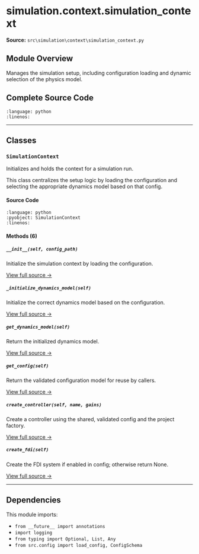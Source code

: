 # simulation.context.simulation_context

**Source:** `src\simulation\context\simulation_context.py`

## Module Overview

Manages the simulation setup, including configuration loading and
dynamic selection of the physics model.

## Complete Source Code

```{literalinclude} ../../../src/simulation/context/simulation_context.py
:language: python
:linenos:
```

---

## Classes

### `SimulationContext`

Initializes and holds the context for a simulation run.

This class centralizes the setup logic by loading the configuration
and selecting the appropriate dynamics model based on that config.

#### Source Code

```{literalinclude} ../../../src/simulation/context/simulation_context.py
:language: python
:pyobject: SimulationContext
:linenos:
```

#### Methods (6)

##### `__init__(self, config_path)`

Initialize the simulation context by loading the configuration.

[View full source →](#method-simulationcontext-__init__)

##### `_initialize_dynamics_model(self)`

Initialize the correct dynamics model based on the configuration.

[View full source →](#method-simulationcontext-_initialize_dynamics_model)

##### `get_dynamics_model(self)`

Return the initialized dynamics model.

[View full source →](#method-simulationcontext-get_dynamics_model)

##### `get_config(self)`

Return the validated configuration model for reuse by callers.

[View full source →](#method-simulationcontext-get_config)

##### `create_controller(self, name, gains)`

Create a controller using the shared, validated config and the project factory.

[View full source →](#method-simulationcontext-create_controller)

##### `create_fdi(self)`

Create the FDI system if enabled in config; otherwise return None.

[View full source →](#method-simulationcontext-create_fdi)

---

## Dependencies

This module imports:

- `from __future__ import annotations`
- `import logging`
- `from typing import Optional, List, Any`
- `from src.config import load_config, ConfigSchema`
